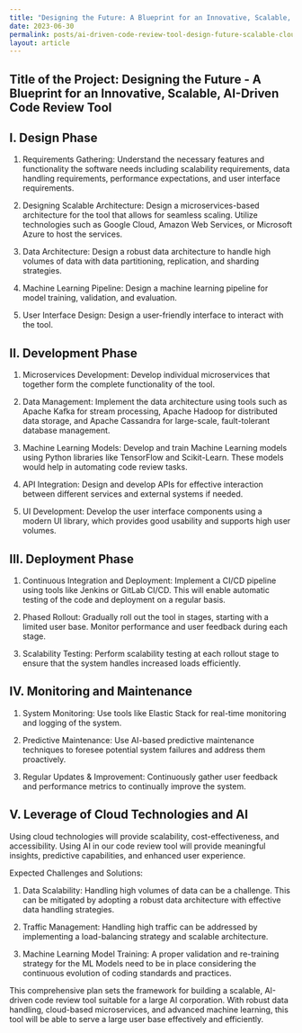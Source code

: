 ```yaml
---
title: "Designing the Future: A Blueprint for an Innovative, Scalable, AI-Driven Code Review Tool - Embracing Cloud-Technologies, Robust Data Handling, and Advanced Machine Learning"
date: 2023-06-30
permalink: posts/ai-driven-code-review-tool-design-future-scalable-cloud-machine-learning-data-handling
layout: article
---
```


## Title of the Project: Designing the Future - A Blueprint for an Innovative, Scalable, AI-Driven Code Review Tool

## I. Design Phase

1. Requirements Gathering: Understand the necessary features and functionality the software needs including scalability requirements, data handling requirements, performance expectations, and user interface requirements.
2. Designing Scalable Architecture: Design a microservices-based architecture for the tool that allows for seamless scaling. Utilize technologies such as Google Cloud, Amazon Web Services, or Microsoft Azure to host the services.

3. Data Architecture: Design a robust data architecture to handle high volumes of data with data partitioning, replication, and sharding strategies.

4. Machine Learning Pipeline: Design a machine learning pipeline for model training, validation, and evaluation.

5. User Interface Design: Design a user-friendly interface to interact with the tool.

## II. Development Phase

1. Microservices Development: Develop individual microservices that together form the complete functionality of the tool.

2. Data Management: Implement the data architecture using tools such as Apache Kafka for stream processing, Apache Hadoop for distributed data storage, and Apache Cassandra for large-scale, fault-tolerant database management.

3. Machine Learning Models: Develop and train Machine Learning models using Python libraries like TensorFlow and Scikit-Learn. These models would help in automating code review tasks.

4. API Integration: Design and develop APIs for effective interaction between different services and external systems if needed.

5. UI Development: Develop the user interface components using a modern UI library, which provides good usability and supports high user volumes.

## III. Deployment Phase

1. Continuous Integration and Deployment: Implement a CI/CD pipeline using tools like Jenkins or GitLab CI/CD. This will enable automatic testing of the code and deployment on a regular basis.

2. Phased Rollout: Gradually roll out the tool in stages, starting with a limited user base. Monitor performance and user feedback during each stage.

3. Scalability Testing: Perform scalability testing at each rollout stage to ensure that the system handles increased loads efficiently.

## IV. Monitoring and Maintenance

1. System Monitoring: Use tools like Elastic Stack for real-time monitoring and logging of the system.

2. Predictive Maintenance: Use AI-based predictive maintenance techniques to foresee potential system failures and address them proactively.

3. Regular Updates & Improvement: Continuously gather user feedback and performance metrics to continually improve the system.

## V. Leverage of Cloud Technologies and AI

Using cloud technologies will provide scalability, cost-effectiveness, and accessibility. Using AI in our code review tool will provide meaningful insights, predictive capabilities, and enhanced user experience.

Expected Challenges and Solutions:

1. Data Scalability: Handling high volumes of data can be a challenge. This can be mitigated by adopting a robust data architecture with effective data handling strategies.

2. Traffic Management: Handling high traffic can be addressed by implementing a load-balancing strategy and scalable architecture.

3. Machine Learning Model Training: A proper validation and re-training strategy for the ML Models need to be in place considering the continuous evolution of coding standards and practices.

This comprehensive plan sets the framework for building a scalable, AI-driven code review tool suitable for a large AI corporation. With robust data handling, cloud-based microservices, and advanced machine learning, this tool will be able to serve a large user base effectively and efficiently.
